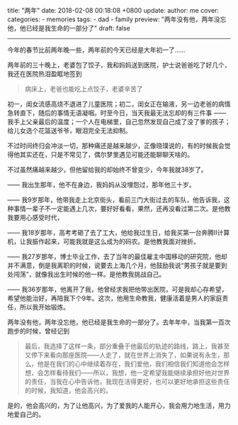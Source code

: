 title: "两年"
date: 2018-02-08 00:18:08 +0800
update:
author: me
cover:
categories:
    - memories
tags:
    - dad
    - family
preview: "两年没有他，两年没忘他，他已经是我生命的一部分了"
draft: false

---

今年的春节比前两年晚一些，两年前的今天已经是大年初一了……

两年前的三十晚上，老婆包了饺子，我和妈妈送到医院，护士说爸爸吃了好几个，我还在医院热泪盈眶地签到

> 病床上，老爸也能吃上点饺子，老婆辛苦了

初一，闺女流感高烧不退进了儿童医院；初二，闺女正在输液，另一边老爸的病情急转直下，随后的事情无语凝咽。时至今日，当天我最无法忘却的有三件事 —— 我手上父亲最后的温度；一个人在电梯里，自己忽然发现自己成了没了爹的孩子；给儿女选个花篮送爷爷，眼泪完全无法抑制。

不过时间终归会冲淡一切，那种痛还是越来越少，正像晓璞说的，有的时候我会觉得他其实还在，只是不常见了，偶尔梦里遇见可能还能聊聊天啥的。

不过虽然痛越来越少，但他留给我的却始终不曾变少，今年我就38岁了。

—— 我出生那年，他不在身边，我妈妈从没埋怨过，那年他三十岁。

—— 我9岁那年，他带我走上北京街头，看前三门大街过去的车队，他告诉我，这种事情一辈子不一定能遇上几次，要好好看看，果然，还再没看过第二次。是他教我要用心感受时代，

—— 我18岁那年，高考考砸了去了工大，他给我过生日，给我买第一台奔腾II计算机，让我振作起来，可能我就是这么成为的码农。是他教我面对挫折。

—— 我27岁那年，博士毕业工作，去了当年的最佳雇主中国移动的研究院，他却并不满意，倒是我离职的时候，说要去上海几个月，他鼓励我说“男孩子就是要到处闯荡”，就像我出生时候的他一样。是他教我挑战自己。

—— 我36岁那年，他离开了我，他曾经求我把他带出医院，可是我却心存希望，希望他能治好，再陪我下个9年。这次，他用生命教我，健康活着是男人的家庭责任，所以我开始锻炼。

两年没有他，两年没忘他，他已经是我生命的一部分了。去年年中，当我第一百次跑步的时候，曾经记到

> 最后，我选择了这样一条，部分重叠于他最后的轨迹的路线，路上，我甚至又停下来看向那座医院——人走了，就在世界上消失了，如果说有永生，那么，他是在我们的心中继续着存在，我们爱他，我们相信我们知道他会怎样想，会怎样看待我们——所以，我想，他一定希望我能继续承担好他对世界的责任，当我在心中告诉他，我现在活得更好，也可以更好地承担这些责任的时候，我知道，他会高兴的。

是的，他会高兴的，为了让他高兴，为了爱我的人能开心，我会用力地生活，用力地爱自己的。
